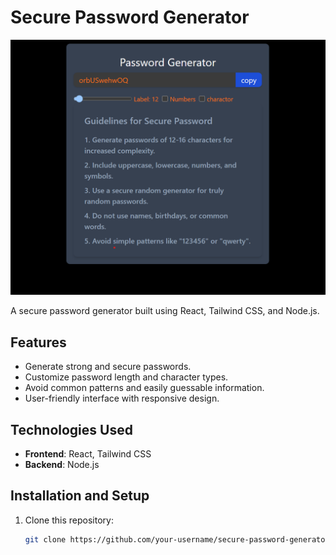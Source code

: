 # Secure Password Generator

![Project Screenshot](project-screenshot.png)

A secure password generator built using React, Tailwind CSS, and Node.js.

## Features

- Generate strong and secure passwords.
- Customize password length and character types.
- Avoid common patterns and easily guessable information.
- User-friendly interface with responsive design.

## Technologies Used

- **Frontend**: React, Tailwind CSS
- **Backend**: Node.js

## Installation and Setup

1. Clone this repository:

   ```bash
   git clone https://github.com/your-username/secure-password-generator.git

